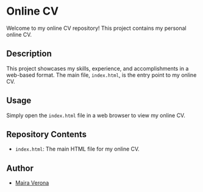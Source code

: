 # Online CV

Welcome to my online CV repository! This project contains my personal online CV.

## Description

This project showcases my skills, experience, and accomplishments in a web-based format.
The main file, `index.html`, is the entry point to my online CV.

## Usage

Simply open the `index.html` file in a web browser to view my online CV.

## Repository Contents

- `index.html`: The main HTML file for my online CV.

## Author

- [Maira Verona](https://github.com/mairaverona)
